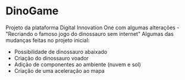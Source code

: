 # DinoGame
Projeto da plataforma Digital Innovation One com algumas alterações - "Recriando o famoso jogo do dinossauro sem internet"
Algumas das mudanças feitas no projeto inicial:
* Possibilidade de dinossauro abaixado
* Criação do dinossauro voador
* Adição de componentes ao ambiente (nuvem e sol)
* Criação de uma aceleração ao mapa
